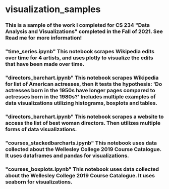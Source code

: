 # visualization_samples

### This is a sample of the work I completed for CS 234 "Data Analysis and Visualizations" completed in the Fall of 2021. See Read me for more information!

### "time_series.ipynb" This notebook scrapes Wikipedia edits over time for 4 artists, and uses plotly to visualize the edits that have been made over time.

### "directors_barchart.ipynb" This notebook scrapes Wikipedia for list of American actresses, then it tests the hypothesis: 'Do actresses born in the 1950s have longer pages compared to actresses born in the 1980s?' Includes multiple examples of data visualizations utilizing histograms, boxplots and tables.

### "directors_barchart.ipynb" This notebook scrapes a website to access the list of best woman directors. Then utilizes multiple forms of data visualizations.

### "courses_stackedbarcharts.ipynb" This notebook uses data collected about the Wellesley College 2019 Course Catalogue. It uses dataframes and pandas for visualizations.

### "courses_boxplots.ipynb" This notebook uses data collected about the Wellesley College 2019 Course Catalogue. It uses seaborn for visualizations.
